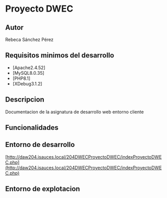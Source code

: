 # Proyecto DWEC
## Autor
Rebeca Sánchez Pérez
## Requisitos minimos del desarrollo
- [Apache2.4.52]
- [MySQL8.0.35]
- [PHP8.1]
- [XDebug3.1.2]
## Descripcion
Documentacion de la asignatura de desarrollo web entorno cliente
## Funcionalidades
## Entorno de desarrollo
[http://daw204.isauces.local/204DWECProyectoDWEC/indexProyectoDWEC.php](http://daw204.isauces.local/204DWECProyectoDWEC/indexProyectoDWEC.php)
## Entorno de explotacion